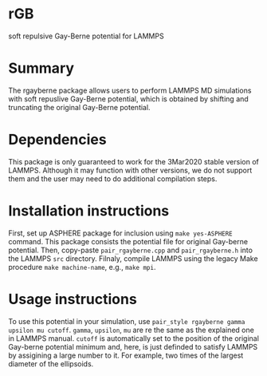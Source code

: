 # rGB
soft repulsive Gay-Berne potential for LAMMPS

# Summary

The rgayberne package allows users to perform LAMMPS MD simulations with soft repuslive Gay-Berne potential, which is obtained by shifting and truncating the original Gay-Berne potential. 

# Dependencies

This package is only guaranteed to work for the 3Mar2020 stable version of LAMMPS. Although it may function with other versions, we do not support them and the user may need to do additional compilation steps.

# Installation instructions

First, set up ASPHERE package for inclusion using `make yes-ASPHERE` command. This package consists the potential file for original Gay-berne potential. Then, copy-paste `pair_rgayberne.cpp` and `pair_rgayberne.h` into the LAMMPS `src` directory. Filnaly, compile LAMMPS using the legacy Make procedure `make machine-name`, e.g., `make mpi`. 

# Usage instructions
To use this potential in your simulation, use `pair_style rgayberne gamma upsilon mu cutoff`. `gamma`, `upsilon`, `mu` are re the same as the explained one in LAMMPS manual. `cutoff` is automatically set to the position of the original Gay-berne potential minimum and, here, is just definded to satisfy LAMMPS by assigining a large number to it. For example, two times of the largest diameter of the ellipsoids. 

